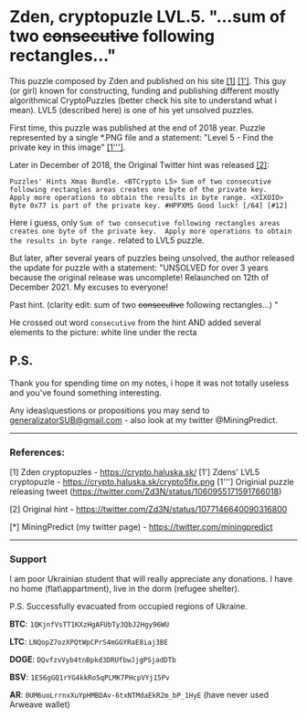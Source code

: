 # Zden, cryptopuzle LVL.5. "...sum of two ~~consecutive~~ following rectangles..."

This puzzle composed by Zden and published on his site [[1]](https://crypto.haluska.sk/) [[1']](https://crypto.haluska.sk/crypto5fix.png). 
This guy (or girl) known for constructing, funding and publishing different mostly algorithmical CryptoPuzzles (better check his site to 
understand what i mean). LVL5 (described here) is one of his yet unsolved puzzles.

First time, this puzzle was published at the end of 2018 year. Puzzle represented by a single *.PNG file and a statement: 
"Level 5 - Find the private key in this image" [[1''']](https://twitter.com/Zd3N/status/1060955171591766018).


Later in December of 2018, the Original Twitter hint was released [[2]](https://twitter.com/Zd3N/status/1077146640090316800):
```
Puzzles' Hints Xmas Bundle. <BTCrypto L5> Sum of two consecutive following rectangles areas creates one byte of the private key.
Apply more operations to obtain the results in byte range. <XIXOIO> Byte 0x77 is part of the private key. #HPPXMS Good luck! [/64] [#12] 
```
Here i guess, only ```Sum of two consecutive following rectangles areas creates one byte of the private key. 
Apply more operations to obtain the results in byte range.``` related to LVL5 puzzle.


But later, after several years of puzzles being unsolved, the author released the update for puzzle with a statement: 
"UNSOLVED for over 3 years because the original release was uncomplete! Relaunched on 12th of December 2021. My excuses to everyone!

Past hint.
(clarity edit: sum of two ~~consecutive~~ following rectangles...)
"

He crossed out word ```consecutive``` from the hint AND added several elements to the picture: white line under the recta






## P.S.

Thank you for spending time on my notes, i hope it was not totally useless and you've found something interesting. 

Any ideas\questions or propositions you may send to generalizatorSUB@gmail.com - also look at my twitter @MiningPredict.

-------------------------------------------------------------------------
### References:

[1] Zden cryptopuzles - https://crypto.haluska.sk/
[1'] Zdens' LVL5 cryptopuzle -  https://crypto.haluska.sk/crypto5fix.png
[1'''] Originial puzzle releasing tweet (https://twitter.com/Zd3N/status/1060955171591766018)

[2] Original hint - https://twitter.com/Zd3N/status/1077146640090316800

[*] MiningPredict (my twitter page) - https://twitter.com/miningpredict



-------------------------------------------------------------------------
### Support
I am poor Ukrainian student that will really appreciate any donations.
I have no home (flat\appartment), live in the dorm (refugee shelter).
 
P.S. Successfully evacuated from occupied regions of Ukraine.

**BTC**:  `1QKjnfVsTT1KXzHgAFUbTy3QbJ2Hgy96WU`

**LTC**:  `LNQopZ7ozXPQtWpCPrS4mGGYRaE8iaj3BE`

**DOGE**: `DQvfzvVyb4tnBpkd3DRUfbwJjgPSjadDTb`

 **BSV**: `1E56gGQ1rYG4kkRo5qPLMK7PHcpVYj15Pv`

**AR**: `0UM6uoLrrnxXuYpHMBDAv-6txNTMdaEkR2m_bP_1HyE`
(have never used Arweave wallet)
